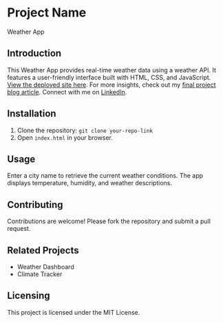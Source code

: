 # Project Name
Weather App

## Introduction
This Weather App provides real-time weather data using a weather API. It features a user-friendly interface built with HTML, CSS, and JavaScript. [View the deployed site here](your-deployed-link). For more insights, check out my [final project blog article](). Connect with me on [LinkedIn]([your-linkedin](https://www.linkedin.com/in/ali-sherif-4a2023281?utm_source=share&utm_campaign=share_via&utm_content=profile&utm_medium=android_app)).

## Installation
1. Clone the repository: `git clone your-repo-link`
2. Open `index.html` in your browser.

## Usage
Enter a city name to retrieve the current weather conditions. The app displays temperature, humidity, and weather descriptions.

## Contributing
Contributions are welcome! Please fork the repository and submit a pull request.

## Related Projects
- Weather Dashboard
- Climate Tracker

## Licensing
This project is licensed under the MIT License.
